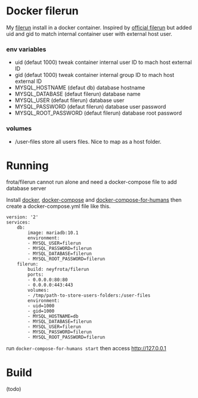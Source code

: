 # Docker filerun

My [filerun](http://www.filerun.com/) install in a docker container. Inspired by [official filerun](https://github.com/filerun/docker) but added uid and gid to match internal container user with external host user.

### env variables

* uid (defaut 1000) tweak container internal user ID to mach host external ID
* gid (defaut 1000) tweak container internal group ID to mach host external ID
* MYSQL_HOSTNAME (defaut db) database hostname
* MYSQL_DATABASE (defaut filerun) database name
* MYSQL_USER (defaut filerun) database user
* MYSQL_PASSWORD (defaut filerun) database user password
* MYSQL_ROOT_PASSWORD (defaut filerun) database root password

### volumes

* /user-files store all users files. Nice to map as a host folder.


# Running

frota/filerun cannot run alone and need a docker-compose file to add database server

Install [docker](https://www.google.com/search?q=install+docker), [docker-compose](https://www.google.com/search?&q=install+docker-compose) and [docker-compose-for-humans](https://github.com/neyfrota/docker-compose-for-humans) then create a docker-compose.yml file like this.

```
version: '2'
services:
    db:
        image: mariadb:10.1
        environment:
        - MYSQL_USER=filerun
        - MYSQL_PASSWORD=filerun
        - MYSQL_DATABASE=filerun
        - MYSQL_ROOT_PASSWORD=filerun
    filerun:
        build: neyfrota/filerun
        ports:
        - 0.0.0.0:80:80
        - 0.0.0.0:443:443
        volumes:
        - /tmp/path-to-store-users-folders:/user-files
        environment:
        - uid=1000
        - gid=1000
        - MYSQL_HOSTNAME=db
        - MYSQL_DATABASE=filerun
        - MYSQL_USER=filerun
        - MYSQL_PASSWORD=filerun
        - MYSQL_ROOT_PASSWORD=filerun
```

run `docker-compose-for-humans start` then access http://127.0.0.1


# Build

(todo)
